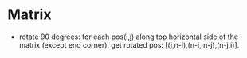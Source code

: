 # Matrix
* rotate 90 degrees: for each pos(i,j) along top horizontal side of the matrix (except end corner), get rotated pos: [(j,n-i),(n-i, n-j),(n-j,i)]. 
